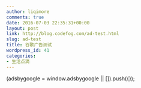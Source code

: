 ```yaml
---
author: liqimore
comments: true
date: 2016-07-03 22:35:31+00:00
layout: post
link: http://blog.codefog.com/ad-test.html
slug: ad-test
title: 谷歌广告测试
wordpress_id: 41
categories:
- 生活点滴
---
```


(adsbygoogle = window.adsbygoogle || []).push({});




